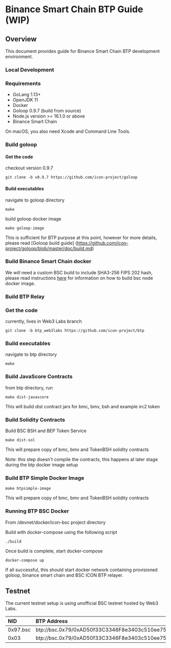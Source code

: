 # Binance Smart Chain BTP Guide (WIP)

## Overview

This document provides guide for Binance Smart Chain BTP development environment.

### Local Development

### Requirements

- GoLang 1.13+  
- OpenJDK 11
- Docker
- Goloop 0.9.7 (build from source)
- Node.js version >= 16.1.0 or above
- Binance Smart Chain

On macOS, you also need Xcode and Command Line Tools.

### Build goloop

#### Get the code
checkout version 0.9.7
```
git clone -b v0.9.7 https://github.com/icon-project/goloop 
```

#### Build executables
navigate to goloop directory
```
make
```

build goloop docker image
```
make goloop-image
```

This is sufficient for BTP purpose at this point, however for more details, please read [Goloop build guide] (https://github.com/icon-project/goloop/blob/master/doc/build.md)

### Build Binance Smart Chain docker

We will need a custom BSC build to include SHA3-256 FIPS 202 hash,
please read instructions [here](https://github.com/icon-project/btp/tree/btp_web3labs/devnet)
for information on how to build bsc node docker image.

### Build BTP Relay

### Get the code
currently, lives in Web3 Labs branch
```
git clone -b btp_web3labs https://github.com/icon-project/btp 
```

### Build executables
navigate to btp directory
```
make
```

### Build JavaScore Contracts
from btp directory, run
```
make dist-javascore
```
This will build dist contract jars for bmc, bmv, bsh and example irc2 token 

### Build Solidity Contracts

Build BSC BSH and BEP Token Service

```
make dist-sol
```
This will prepare copy of bmc, bmv and TokenBSH solidity contracts

Note: this step doesn't compile the contracts, this happens at later stage during the btp docker image setup

### Build BTP Simple Docker Image

```
make btpsimple-image
```
This will prepare copy of bmc, bmv and TokenBSH solidity contracts

### Running BTP BSC Docker

From <btp repo>/devnet/docker/icon-bsc project directory

Build with docker-compose using the following script
```
./build
```

Once build is complete, start docker-compose
```
docker-compose up
```
If all successful, this should start docker network containing provisioned
goloop, binance smart chain and BSC ICON BTP relayer.

## Testnet

The current testnet setup is using unofficial BSC testnet hosted by Web3 Labs. 

| NID | BTP Address   | RPC Endpoint                                          |
|:-----|:--------|:-----------------------------------------------------|
| 0x97.bsc  | btp://bsc.0x79/0xAD50f33C3346F8e3403c510ee75FEBA1D904fa3F  | ws://35.214.59.124:8546                           |
| 0x03  | btp://bsc.0x79/0xAD50f33C3346F8e3403c510ee75FEBA1D904fa3F  | https://btp.net.solidwallet.io/api/v3/icon_dex
